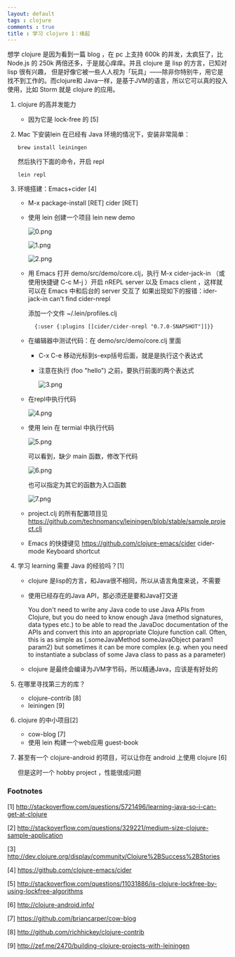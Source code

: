 ```yaml
---
layout: default
tags : clojure
comments : true
title : 学习 clojure 1：缘起
---
```


想学 clojure 是因为看到一篇 blog ，在 pc 上支持 600k 的并发，太疯狂了，比 Node.js
的 250k 两倍还多，于是就心痒痒。并且 clojure 是 lisp 的方言，已知对 lisp 很有兴趣，
但是好像它被一些人人视为「玩具」——除非你特别牛，用它是找不到工作的。而clojure和
Java一样，是基于JVM的语言，所以它可以真的投入使用，比如 Storm 就是 clojure 的应用。

1. clojure 的高并发能力
   - 因为它是 lock-free 的 [5]

2. Mac 下安装lein 
   在已经有 Java 环境的情况下，安装非常简单：
   
   ```
   brew install leiningen
   ```
   
   然后执行下面的命令，开启 repl
   
   ```
   lein repl
   ```

3. 环境搭建：Emacs+cider [4]
   - M-x package-install [RET] cider [RET]
   - 使用 lein 创建一个项目
     lein new demo

     ![0.png](/blog/images/2014-07-14-learning-clure-1/0.png)

     ![1.png](/blog/images/2014-07-14-learning-clure-1/1.png)

     ![2.png](/blog/images/2014-07-14-learning-clure-1/2.png)

   - 用 Emacs 打开 demo/src/demo/core.clj，执行 M-x cider-jack-in （或使用快捷键 C-c M-j ）开启 nREPL server 以及 Emacs client ，这样就可以在 Emacs 中和后台的 server 交互了
     如果出现如下的报错：ider-jack-in can't find cider-nrepl
      
     添加一个文件 ~/.lein/profiles.clj

     ```
       {:user {:plugins [[cider/cider-nrepl "0.7.0-SNAPSHOT"]]}}
     ```

   - 在编辑器中测试代码：在 demo/src/demo/core.clj 里面
     - C-x C-e 移动光标到s-exp括号后面，就是是执行这个表达式
     - 注意在执行 (foo "hello") 之前，要执行前面的两个表达式

       ![3.png](/blog/images/2014-07-14-learning-clure-1/3.png)

   - 在repl中执行代码

     ![4.png](/blog/images/2014-07-14-learning-clure-1/4.png)

   - 使用 lein 在 termial 中执行代码 

     ![5.png](/blog/images/2014-07-14-learning-clure-1/5.png)
    
     可以看到，缺少 main 函数，修改下代码

     ![6.png](/blog/images/2014-07-14-learning-clure-1/6.png)
      
     也可以指定为其它的函数为入口函数

     ![7.png](/blog/images/2014-07-14-learning-clure-1/7.png)

   - project.clj 的所有配置项目见 https://github.com/technomancy/leiningen/blob/stable/sample.project.clj
   - Emacs 的快捷键见 https://github.com/clojure-emacs/cider cider-mode Keyboard shortcut

4. 学习 learning 需要 Java 的经验吗？[1]
   - clojure 是lisp的方言，和Java很不相同，所以从语言角度来说，不需要
   - 使用已经存在的Java API，那必须还是要和Java打交道

     You don't need to write any Java code to use Java APIs from Clojure, but you do need to know enough Java (method signatures, data types etc.) to be able to read the JavaDoc documentation of the APIs and convert this into an appropriate Clojure function call. Often, this is as simple as (.someJavaMethod someJavaObject param1 param2) but sometimes it can be more complex (e.g. when you need to instantiate a subclass of some Java class to pass as a parameter)

   - clojure 是最终会编译为JVM字节码，所以精通Java，应该是有好处的

5. 在哪里寻找第三方的库？
   - clojure-contrib [8] 
   - leiningen [9]

6. clojure 的中小项目[2]
   - cow-blog [7]
   - 使用 lein 构建一个web应用 guest-book

7. 甚至有一个 clojure-android 的项目，可以让你在 android 上使用 clojure [6]
   
   但是这时一个 hobby project ，性能很成问题

### Footnotes

[1] http://stackoverflow.com/questions/5721496/learning-java-so-i-can-get-at-clojure

[2] http://stackoverflow.com/questions/329221/medium-size-clojure-sample-application

[3] http://dev.clojure.org/display/community/Clojure%2BSuccess%2BStories

[4] https://github.com/clojure-emacs/cider
    
[5] http://stackoverflow.com/questions/11031886/is-clojure-lockfree-by-using-lockfree-algorithms

[6] http://clojure-android.info/

[7] https://github.com/briancarper/cow-blog

[8] http://github.com/richhickey/clojure-contrib

[9] http://zef.me/2470/building-clojure-projects-with-leiningen

